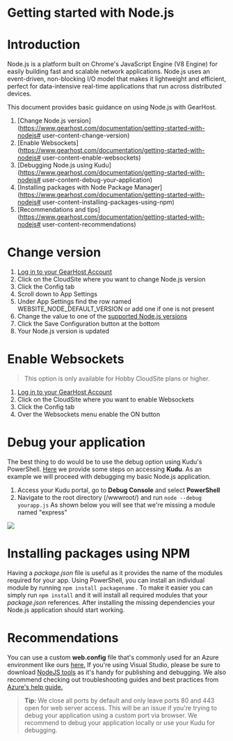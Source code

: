 # Getting started with Node.js
#  Introduction

Node.js is a platform built on Chrome's JavaScript Engine (V8 Engine) for easily building fast and scalable network applications. Node.js uses an event-driven, non-blocking I/O model that makes it lightweight and efficient, perfect for data-intensive real-time applications that run across distributed devices.



This document provides basic guidance on using Node.js with GearHost. 

1. [Change Node.js version](https://www.gearhost.com/documentation/getting-started-with-nodejs# user-content-change-version)
2. [Enable Websockets](https://www.gearhost.com/documentation/getting-started-with-nodejs# user-content-enable-websockets)
3. [Debugging Node.js using Kudu](https://www.gearhost.com/documentation/getting-started-with-nodejs# user-content-debug-your-application)
4. [Installing packages with Node Package Manager](https://www.gearhost.com/documentation/getting-started-with-nodejs# user-content-installing-packages-using-npm)
5. [Recommendations and tips](https://www.gearhost.com/documentation/getting-started-with-nodejs# user-content-recommendations)


#  Change version
1. [Log in to your GearHost Account](https://my.gearhost.com/account/login)
2. Click on the CloudSite where you want to change Node.js version
3. Click the Config tab
4. Scroll down to App Settings
5. Under App Settings find the row named WEBSITE_NODE_DEFAULT_VERSION or add one if one is not present
6. Change the value to one of the [supported Node.js versions](https://www.gearhost.com/documentation/supported-technologies)
7. Click the Save Configuration button at the bottom
8. Your Node.js version is updated

#  Enable Websockets
>This option is only available for Hobby CloudSite plans or higher.

1. [Log in to your GearHost Account](https://my.gearhost.com/account/login)
2. Click on the CloudSite where you want to enable Websockets
3. Click the Config tab
4. Over the Websockets menu enable the ON button

#  Debug your application
The best thing to do would be to use the debug option using Kudu's PowerShell. [Here](https://www.gearhost.com/documentation/how-to-use-kudu) we provide some steps on accessing **Kudu**. As an example we will proceed with debugging my basic Node.js application.

1.	Access your Kudu portal, go to **Debug Console** and select **PowerShell**
2. Navigate to the root directory (/wwwroot/) and run `node --debug yourapp.js` As shown below you will see that we're missing a module named "express"
 
<img src="https://raw.githubusercontent.com/Gearhost/docs/master/Images/njsdebug.png" />

#  Installing packages using NPM
Having a *package.json* file is useful as it provides the name of the modules required for your app. Using PowerShell, you can install an individual module by running `npm install packagename` . To make it easier you can simply run `npm install` and it will install all required modules that your *package.json* references. After installing the missing dependencies your Node.js application should start working.

#  Recommendations
You can use a custom **web.config** file that's commonly used for an Azure environment like ours [here.](https://github.com/projectkudu/kudu/wiki/Using-a-custom-web.config-for-Node-apps) If you're using Visual Studio, please be sure to download [NodeJS tools](https://beta.visualstudio.com/node-js-vs/) as it's handy for publishing and debugging. We also recommend checking out troubleshooting guides and best practices from [Azure's help guide.](https://azure.microsoft.com/en-us/documentation/articles/app-service-web-nodejs-best-practices-and-troubleshoot-guide/)

>**Tip:** We close all ports by default and only leave ports 80 and 443 open for web server access. This will be an issue if you're trying to debug your application using a custom port via browser. We recommend to debug your application locally or use your Kudu for debugging.

